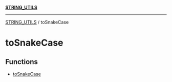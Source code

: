 [**STRING_UTILS**](../README.md)

***

[STRING_UTILS](../README.md) / toSnakeCase

# toSnakeCase

## Functions

- [toSnakeCase](functions/toSnakeCase.md)
